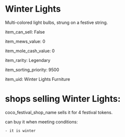 # Winter Lights

Multi-colored light bulbs, strung on a festive string.

item_can_sell: False

item_mews_value: 0

item_mole_cash_value: 0

item_rarity: Legendary

item_sorting_priority: 9500

item_uid: Winter Lights Furniture

# shops selling Winter Lights:

coco_festival_shop_name sells it for 4 festival tokens.

  can buy it when meeting conditions: 

    - it is winter